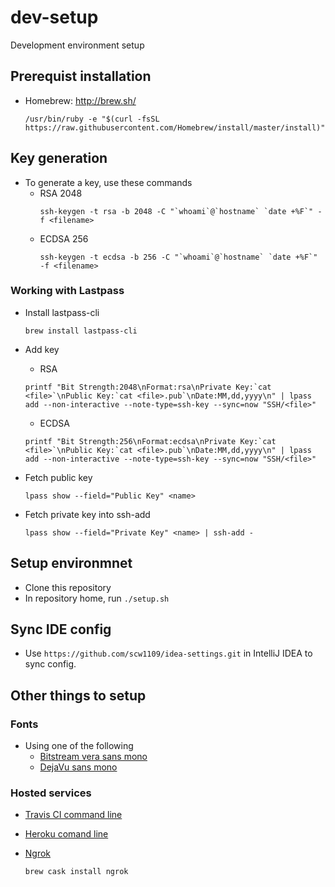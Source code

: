# dev-setup
Development environment setup

## Prerequist installation
 * Homebrew: http://brew.sh/

   ```
   /usr/bin/ruby -e "$(curl -fsSL https://raw.githubusercontent.com/Homebrew/install/master/install)"
   ```

## Key generation
 * To generate a key, use these commands
   * RSA 2048
     ```
     ssh-keygen -t rsa -b 2048 -C "`whoami`@`hostname` `date +%F`" -f <filename>
     ```
   * ECDSA 256
     ```
     ssh-keygen -t ecdsa -b 256 -C "`whoami`@`hostname` `date +%F`" -f <filename>
     ```

### Working with Lastpass
 * Install lastpass-cli
   ```
   brew install lastpass-cli
   ```

 * Add key 
   * RSA
   ```
   printf "Bit Strength:2048\nFormat:rsa\nPrivate Key:`cat <file>`\nPublic Key:`cat <file>.pub`\nDate:MM,dd,yyyy\n" | lpass add --non-interactive --note-type=ssh-key --sync=now "SSH/<file>"
   ```
   * ECDSA
   ```
   printf "Bit Strength:256\nFormat:ecdsa\nPrivate Key:`cat <file>`\nPublic Key:`cat <file>.pub`\nDate:MM,dd,yyyy\n" | lpass add --non-interactive --note-type=ssh-key --sync=now "SSH/<file>"
   ```

 * Fetch public key
   ```
   lpass show --field="Public Key" <name>
   ```

 * Fetch private key into ssh-add
   ```
   lpass show --field="Private Key" <name> | ssh-add -
   ```

## Setup environmnet
 * Clone this repository
 * In repository home, run ```./setup.sh```

## Sync IDE config
 * Use ```https://github.com/scw1109/idea-settings.git``` in IntelliJ IDEA to sync config.

## Other things to setup
### Fonts
 * Using one of the following
   * [Bitstream vera sans mono](http://www.dafont.com/bitstream-vera-mono.font)
   * [DejaVu sans mono](https://www.fontsquirrel.com/fonts/dejavu-sans-mono)

### Hosted services
 * [Travis CI command line](https://github.com/travis-ci/travis.rb#installation)
 * [Heroku comand line](https://devcenter.heroku.com/articles/heroku-cli#download-and-install)
 * [Ngrok](https://ngrok.com)

   ```
   brew cask install ngrok
   ```
